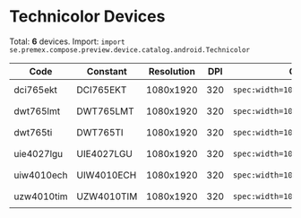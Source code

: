 # Technicolor Devices

Total: **6** devices. Import: `import se.premex.compose.preview.device.catalog.android.Technicolor`

| Code | Constant | Resolution | DPI | Compose Spec | Preview Usage |
|------|----------|------------|-----|-------------|---------------|
| dci765ekt | DCI765EKT | 1080x1920 | 320 | `spec:width=1080px,height=1920px,dpi=320` | `@Preview(device = Technicolor.DCI765EKT)` |
| dwt765lmt | DWT765LMT | 1080x1920 | 320 | `spec:width=1080px,height=1920px,dpi=320` | `@Preview(device = Technicolor.DWT765LMT)` |
| dwt765ti | DWT765TI | 1080x1920 | 320 | `spec:width=1080px,height=1920px,dpi=320` | `@Preview(device = Technicolor.DWT765TI)` |
| uie4027lgu | UIE4027LGU | 1080x1920 | 320 | `spec:width=1080px,height=1920px,dpi=320` | `@Preview(device = Technicolor.UIE4027LGU)` |
| uiw4010ech | UIW4010ECH | 1080x1920 | 320 | `spec:width=1080px,height=1920px,dpi=320` | `@Preview(device = Technicolor.UIW4010ECH)` |
| uzw4010tim | UZW4010TIM | 1080x1920 | 320 | `spec:width=1080px,height=1920px,dpi=320` | `@Preview(device = Technicolor.UZW4010TIM)` |

<!-- Generated automatically. Do not edit manually. -->
